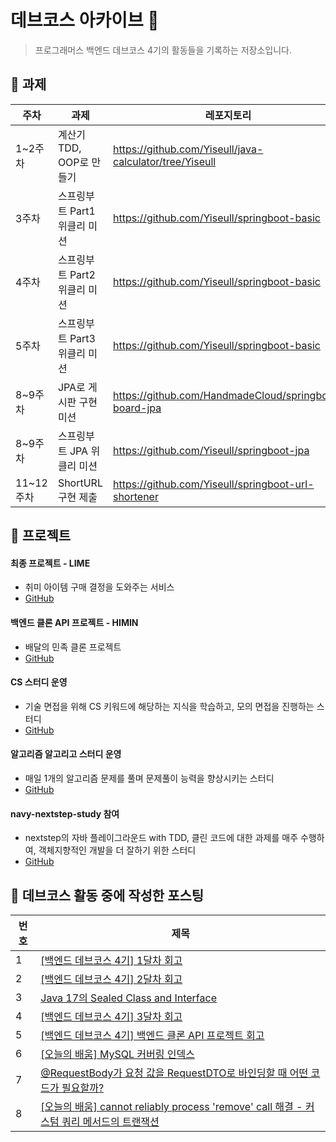 # 데브코스 아카이브 🐾
> 프로그래머스 백엔드 데브코스 4기의 활동들을 기록하는 저장소입니다.

## 📍 과제
|주차|과제|레포지토리|PR|
|------|---|----|----|
|1~2주차|계산기 TDD, OOP로 만들기|https://github.com/Yiseull/java-calculator/tree/Yiseull|[#179](https://github.com/prgrms-be-devcourse/java-calculator/pull/179)|
|3주차|스프링부트 Part1 위클리 미션|https://github.com/Yiseull/springboot-basic|[#679](https://github.com/prgrms-be-devcourse/springboot-basic/pull/679)|
|4주차|스프링부트 Part2 위클리 미션|https://github.com/Yiseull/springboot-basic|[#742](https://github.com/prgrms-be-devcourse/springboot-basic/pull/742)|
|5주차|스프링부트 Part3 위클리 미션|https://github.com/Yiseull/springboot-basic|[#816](https://github.com/prgrms-be-devcourse/springboot-basic/pull/816)|
|8~9주차|JPA로 게시판 구현 미션|https://github.com/HandmadeCloud/springboot-board-jpa|[#255](https://github.com/prgrms-be-devcourse/springboot-board-jpa/pull/255)|
|8~9주차|스프링부트 JPA 위클리 미션|https://github.com/Yiseull/springboot-jpa|[#327](https://github.com/prgrms-be-devcourse/springboot-jpa/pull/327)|
|11~12주차|ShortURL 구현 제출|https://github.com/Yiseull/springboot-url-shortener|[#39](https://github.com/prgrms-be-devcourse/springboot-url-shortener/pull/39)|

## 📍 프로젝트
#### 최종 프로젝트 - LIME
- 취미 아이템 구매 결정을 도와주는 서비스
- [GitHub](https://github.com/uju-in/lime-backend)

#### 백엔드 클론 API 프로젝트 - HIMIN
- 배달의 민족 클론 프로젝트
- [GitHub](https://github.com/prgrms-be-devcourse/BE-04-HiMin)

#### CS 스터디 운영
- 기술 면접을 위해 CS 키워드에 해당하는 지식을 학습하고, 모의 면접을 진행하는 스터디
- [GitHub](https://github.com/hi-min-study/cs-study-for-tech-interview)

#### 알고리즘 알고리고 스터디 운영
- 매일 1개의 알고리즘 문제를 풀며 문제풀이 능력을 향상시키는 스터디
- [GitHub](https://github.com/hi-min-study/daliy-algorithm-study)

#### navy-nextstep-study 참여
- nextstep의 자바 플레이그라운드 with TDD, 클린 코드에 대한 과제를 매주 수행하여, 객체지향적인 개발을 더 잘하기 위한 스터디
- [GitHub](https://github.com/navy-nextstep-study)


## 📍 데브코스 활동 중에 작성한 포스팅
|번호|제목|
|------|---|
|1|[[백엔드 데브코스 4기] 1달차 회고](https://yiseull.tistory.com/5)|
|2|[[백엔드 데브코스 4기] 2달차 회고](https://yiseull.tistory.com/10)|
|3|[Java 17의 Sealed Class and Interface](https://yiseull.tistory.com/16)|
|4|[[백엔드 데브코스 4기] 3달차 회고](https://yiseull.tistory.com/18)|
|5|[[백엔드 데브코스 4기] 백엔드 클론 API 프로젝트 회고](https://yiseull.tistory.com/19)|
|6|[[오늘의 배움] MySQL 커버링 인덱스](https://yiseull.tistory.com/21)|
|7|[@RequestBody가 요청 값을 RequestDTO로 바인딩할 때 어떤 코드가 필요할까?](https://yiseull.tistory.com/23)|
|8|[[오늘의 배움] cannot reliably process 'remove' call 해결 - 커스텀 쿼리 메서드의 트랜잭션](https://yiseull.tistory.com/25)|

